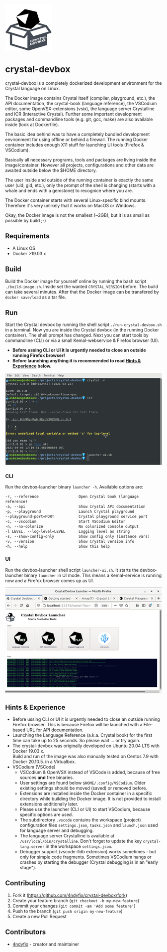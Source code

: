 
<img src="public/images/crystal-devbox.png" width="150" height="150" />

# crystal-devbox

crystal-devbox is a completely dockerized development environment for the Crystal language
on Linux.

The Docker image contains Crystal itself (compiler, playground, etc.),
the API documentation, the crystal-book (language reference), the VSCodium editor,
some OpenVSX-extensions (vsix), the language server Crystalline and ICR (Interactive Crystal).
Further some important development packages and commandline tools (e.g. git, gcc, make)
are also available inside (look at Dockerfile).  

The basic idea behind was to have a completely bundled development environment
for using offline or behind a firewall. 
The running Docker container includes enough X11 stuff for launching UI tools (Firefox & VSCodium).

Basically all necessary programs, tools and packages are living inside the image/container.
However all projects, configurations and other data are awaited outside below the $HOME
directory. 

The user inside and outside of the running container is exactly the same user (uid, gid, etc.),
only the prompt of the shell is changing (starts with a whale and ends with a gemstone) to recognice where you are.

The Docker container starts with several Linux-specific bind mounts. Therefore it's very unlikely that it works on MacOS or Windows.

Okay, the Docker image is not the smallest (~2GB), but it is as small as possible by build ;-)

## Requirements

* A Linux OS
* Docker >19.03.x

## Build

Build the Docker image for yourself online by running the bash script ``./build-image.sh``. Inside set the wanted ``CRYSTAL_VERSION`` before. The build can take several minutes.
After that the Docker image can be transfered by ``docker save/load`` as a tar file.

## Run

Start the Crystal devbox by running the shell script ``./run-crystal-devbox.sh`` in a terminal.
Now you are inside the Crystal devbox (in the running Docker container). The shell prompt has changed. Next you can start tools by commandline (CLI) or via a small Kemal-webservice & Firefox browser (UI).
* **Before ussing CLI or UI it is urgently needed to close an outside running Firefox browser!**
* **Before launching anything it is recommended to read [Hints & Experience](#hints-&-experience) below.**

![](./public/images/terminal.png)

### CLI

Run the devbox-launcher binary ``launcher -h``. Available options are:
```code
-r, --reference                  Open Crystal book (language reference)
-a, --api                        Show Crystal API documentation
-p, --playground                 Launch Crystal playground
--playground-port=PORT           Crystal playground service port
-c, --vscodium                   Start VSCodium Editor
-n, --no-colorize                No colorized console output
-l LEVEL, --log-level=LEVEL      Logging level as string
-s, --show-config-only           Show config only (instance vars)
-v, --version                    Show Crystal version info
-h, --help                       Show this help
```

### UI

Run the devbox-launcher shell script ``launcher-ui.sh``. It starts the devbox-launcher binary
``launcher`` in UI mode. This means a Kemal-service is running now and a Firefox browser comes up
as UI.

![](./public/images/launcher-ui.png)

## Hints & Experience
* Before ussing CLI or UI it is urgently needed to close an outside running Firefox browser.
  This is because Firefox will be launched with a File-based URL for API documentation. 
* Launching the Language Reference (a.k.a. Crystal book) for the first time can take up to 25 seconds.
  So please wait ... or try again.
* The crystal-devbox was originally developed on Ubuntu 20.04 LTS with Docker 19.03.x.  
  Build and run of the image was also manually tested on Centos 7.9 with Docker 20.10.5.
  in a Virtualbox.
* VSCodium (VSCode)
  * VSCodium & OpenVSX instead of VSCode is added, because of free sources **and** free binaries.
  * User settings are found below ``$HOME/.config/VSCodium``. Older existing settings should be moved (saved)
    or removed before.
  * Extensions are installed inside the Docker container in a specific directory while building the Docker image.
    It is not provided to install extensions additionally later.
  * Please use the launcher (CLI or UI) to start VSCodium, because specific options are used.
  * The subdirectory ``.vscode`` contains the workspace (project) configuration files ``settings.json``, ``tasks.json``
    and ``launch.json`` used for language server and debugging.
  * The language server Crystalline is available at ``/usr/local/bin/crystalline``.
    Don't forget to update the key ``crystal-lang.server`` in the workspace ``settings.json``.
  * Debugger support (vscode-lldb extension) works sometimes - but only for simple code fragments.
    Sometimes VSCodium hangs or crashes by starting the debugger (Crystal debugging is in an "early stage").

## Contributing

1. Fork it (<https://github.com/4ndyfix/crystal-devbox/fork>)
2. Create your feature branch (`git checkout -b my-new-feature`)
3. Commit your changes (`git commit -am 'Add some feature'`)
4. Push to the branch (`git push origin my-new-feature`)
5. Create a new Pull Request

## Contributors

- [4ndyfix](https://github.com/4ndyfix) - creator and maintainer
